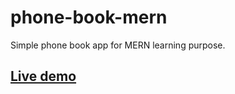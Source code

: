 # phone-book-mern
Simple phone book app for MERN learning purpose.
## [Live demo](https://phone-book-mern.herokuapp.com/) 

